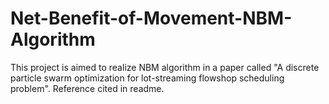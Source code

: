 # Net-Benefit-of-Movement-NBM-Algorithm
This project is aimed to realize NBM algorithm in a paper called "A discrete particle swarm optimization for lot-streaming flowshop scheduling problem". Reference cited in readme.
